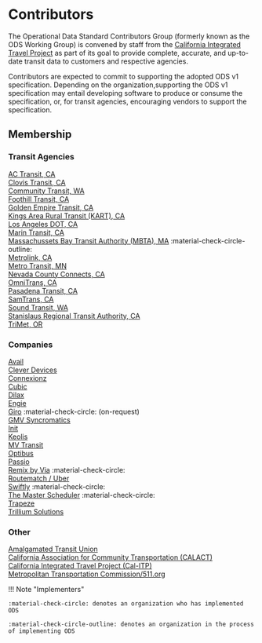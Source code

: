 # Contributors

The Operational Data Standard Contributors Group (formerly known as the ODS Working Group) is convened by staff from the [California Integrated Travel Project](http://calitp.org) as part of its goal to provide complete, accurate, and up-to-date transit data to customers and respective agencies.

Contributors are expected to commit to supporting the adopted ODS v1 specification. Depending on the organization,supporting the ODS v1 specification may entail developing software to produce or consume the specification, or, for transit agencies, encouraging vendors to support the specification.

## Membership

### Transit Agencies

[AC Transit, CA](https://www.actransit.org/)  
[Clovis Transit, CA](https://cityofclovis.com/general-services/transit/)  
[Community Transit, WA](https://www.communitytransit.org/)  
[Foothill Transit, CA](http://foothilltransit.org/)  
[Golden Empire Transit, CA](https://www.getbus.org/)  
[Kings Area Rural Transit (KART), CA](https://www.kartbus.org/)  
[Los Angeles DOT, CA](https://www.ladottransit.com/dash/)  
[Marin Transit, CA](https://marintransit.org/)  
[Massachussets Bay Transit Authority (MBTA), MA](http://mbta.com) :material-check-circle-outline:  
[Metrolink, CA](https://metrolinktrains.com/)  
[Metro Transit, MN](https://www.metrotransit.org)  
[Nevada County Connects, CA](https://www.mynevadacounty.com/2257/Transit-Services)  
[OmniTrans, CA](https://omnitrans.org/)  
[Pasadena Transit, CA](https://www.cityofpasadena.net/pasadena-transit/)  
[SamTrans, CA](https://www.samtrans.com/)  
[Sound Transit, WA](https://www.soundtransit.org/)  
[Stanislaus Regional Transit Authority, CA](https://www.srt.org/)  
[TriMet, OR](https://trimet.org/)  

### Companies

[Avail](https://availtec.com/)  
[Clever Devices](https://www.cleverdevices.com/)  
[Connexionz](https://www.connexionz.com/)  
[Cubic](https://www.cubic.com/)  
[Dilax](https://www.dilax.com/)  
[Engie](https://www.engie.com/en)  
[Giro](https://www.giro.com/)  :material-check-circle:   (on-request)  
[GMV Syncromatics](https://gmvsyncromatics.com/)  
[Init](https://www.initse.com/enus/start/)  
[Keolis](https://www.keolisna.com/)  
[MV Transit](https://www.mvtransit.com/)  
[Optibus](https://www.optibus.com/)  
[Passio](https://passiotech.com/)  
[Remix by Via](https://www.remix.com/)  :material-check-circle:  
[Routematch / Uber](https://www.routematch.com/)  
[Swiftly](https://www.goswift.ly/) :material-check-circle:  
[The Master Scheduler](https://themasterscheduler.com/) :material-check-circle:  
[Trapeze](https://www.trapezegroup.com/)  
[Trillium Solutions](https://trilliumtransit.com/)  

### Other

[Amalgamated Transit Union](https://www.atu.org/)  
[California Association for Community Transportation (CALACT)](http://calact.org)  
[California Integrated Travel Project (Cal-ITP)](http://calitp.org)  
[Metropolitan Transportation Commission/511.org](http://mtc.ca.gov)  

!!! Note "Implementers"

    :material-check-circle: denotes an organization who has implemented ODS

    :material-check-circle-outline: denotes an organization in the process of implementing ODS
